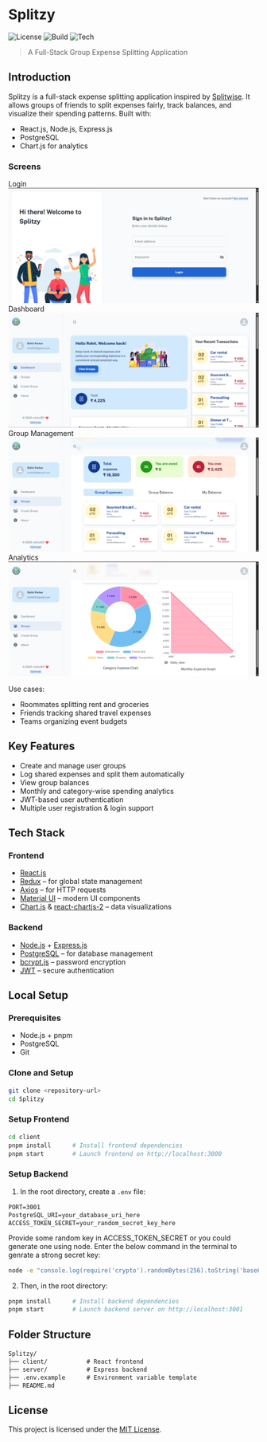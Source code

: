 # Splitzy

![License](https://img.shields.io/badge/license-MIT-blue.svg)
![Build](https://img.shields.io/badge/build-passing-brightgreen)
![Tech](https://img.shields.io/badge/stack-React%20%7C%20Node%20%7C%20PostgreSQL-blue)

>  A Full-Stack Group Expense Splitting Application


##  Introduction

Splitzy is a full-stack expense splitting application inspired by [Splitwise](https://splitwise.com). It allows groups of friends to split expenses fairly, track balances, and visualize their spending patterns. Built with:

- React.js, Node.js, Express.js
- PostgreSQL
- Chart.js for analytics

### Screens

Login ![Login](screenshots/splitzy-login.png)
Dashboard ![Dashboard](screenshots/splitzy-dashboard.png)
Group Management ![Group Management](screenshots/splitzy-group-expenses.png)
Analytics ![Analytics](screenshots/splitzy-analytics.png)

Use cases:
- Roommates splitting rent and groceries
- Friends tracking shared travel expenses
- Teams organizing event budgets

## Key Features

-  Create and manage user groups
-  Log shared expenses and split them automatically
-  View group balances
-  Monthly and category-wise spending analytics
-  JWT-based user authentication
-  Multiple user registration & login support



## Tech Stack

###  Frontend

- [React.js](https://reactjs.org/)
- [Redux](https://redux.js.org/) – for global state management
- [Axios](https://axios-http.com/) – for HTTP requests
- [Material UI](https://mui.com/) – modern UI components
- [Chart.js](https://www.chartjs.org/) & [react-chartjs-2](https://react-chartjs-2.js.org/) – data visualizations

###  Backend

- [Node.js](https://nodejs.org/) + [Express.js](https://expressjs.com/)
- [PostgreSQL](https://www.postgresql.org/) – for database management
- [bcrypt.js](https://github.com/dcodeIO/bcrypt.js/) – password encryption
- [JWT](https://github.com/auth0/node-jsonwebtoken) – secure authentication



## Local Setup

### Prerequisites

- Node.js + pnpm
- PostgreSQL
- Git

### Clone and Setup

```bash
git clone <repository-url>
cd Splitzy
```

### Setup Frontend

```bash
cd client
pnpm install      # Install frontend dependencies
pnpm start        # Launch frontend on http://localhost:3000
```

### Setup Backend

1. In the root directory, create a `.env` file:

```env
PORT=3001
PostgreSQL_URI=your_database_uri_here
ACCESS_TOKEN_SECRET=your_random_secret_key_here
```

Provide some random key in ACCESS_TOKEN_SECRET or you could generate one using node. Enter the below command in the terminal to genrate a strong secret key:

```bash
node -e "console.log(require('crypto').randomBytes(256).toString('base64'));"
```

2. Then, in the root directory:

```bash
pnpm install      # Install backend dependencies
pnpm start        # Launch backend server on http://localhost:3001
```

## Folder Structure

```
Splitzy/
├── client/           # React frontend
├── server/           # Express backend
├── .env.example      # Environment variable template
├── README.md
```

## License

This project is licensed under the [MIT License](LICENSE.md).
